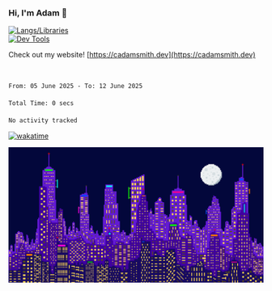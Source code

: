 ### Hi, I'm Adam 👋

[![Langs/Libraries](https://skillicons.dev/icons?i=cs,dotnet,js,css,html,sass,ts,jquery,bootstrap)](https://skillicons.dev)
<br/>
[![Dev Tools](https://skillicons.dev/icons?i=git,github,githubactions,visualstudio)](https://skillicons.dev)

Check out my website! [https://cadamsmith.dev](https://cadamsmith.dev)

<br/>

<!--START_SECTION:waka-->

```txt
From: 05 June 2025 - To: 12 June 2025

Total Time: 0 secs

No activity tracked
```

<!--END_SECTION:waka-->

[![wakatime](https://wakatime.com/badge/user/2234bda2-efd3-47c5-8724-79108edfe9aa.svg)](https://wakatime.com/@2234bda2-efd3-47c5-8724-79108edfe9aa)

![Pixelated city at night](./media/city.gif)
